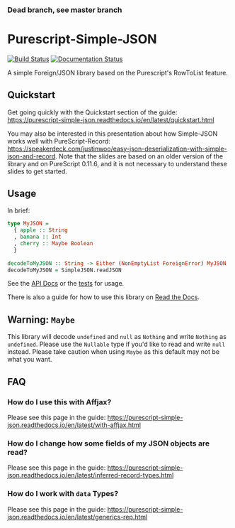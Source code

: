 ### Dead branch, see master branch

# Purescript-Simple-JSON

[![Build Status](https://travis-ci.org/justinwoo/purescript-simple-json.svg?branch=master)](https://travis-ci.org/justinwoo/purescript-simple-json) [![Documentation Status](https://readthedocs.org/projects/purescript-simple-json/badge/?version=latest)](https://purescript-simple-json.readthedocs.io/en/latest)

A simple Foreign/JSON library based on the Purescript's RowToList feature.

## Quickstart

Get going quickly with the Quickstart section of the guide: <https://purescript-simple-json.readthedocs.io/en/latest/quickstart.html>

You may also be interested in this presentation about how Simple-JSON works well with PureScript-Record: <https://speakerdeck.com/justinwoo/easy-json-deserialization-with-simple-json-and-record>. Note that the slides are based on an older version of the library and on PureScript 0.11.6, and it is not necessary to understand these slides to get started.

## Usage

In brief:

```purs
type MyJSON =
  { apple :: String
  , banana :: Int
  , cherry :: Maybe Boolean
  }
  
decodeToMyJSON :: String -> Either (NonEmptyList ForeignError) MyJSON
decodeToMyJSON = SimpleJSON.readJSON
```

See the [API Docs](https://pursuit.purescript.org/packages/purescript-simple-json/) or the [tests](test/Main.purs) for usage.

There is also a guide for how to use this library on [Read the Docs](https://purescript-simple-json.readthedocs.io/en/latest/).

## Warning: `Maybe`

This library will decode `undefined` and `null` as `Nothing` and write `Nothing` as `undefined`. Please use the `Nullable` type if you'd like to read and write `null` instead. Please take caution when using `Maybe` as this default may not be what you want.

## FAQ

### How do I use this with Affjax?

Please see this page in the guide: <https://purescript-simple-json.readthedocs.io/en/latest/with-affjax.html>

### How do I change how some fields of my JSON objects are read?

Please see this page in the guide: <https://purescript-simple-json.readthedocs.io/en/latest/inferred-record-types.html>

### How do I work with `data` Types?

Please see this page in the guide: <https://purescript-simple-json.readthedocs.io/en/latest/generics-rep.html>
